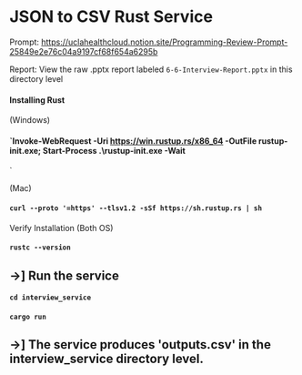 # JSON to CSV Rust Service 

Prompt: https://uclahealthcloud.notion.site/Programming-Review-Prompt-25849e2e76c04a9197cf68f654a6295b

Report: View the raw .pptx report labeled `6-6-Interview-Report.pptx` in this directory level

#### Installing Rust 

(Windows)

#### `Invoke-WebRequest -Uri https://win.rustup.rs/x86_64 -OutFile rustup-init.exe; Start-Process .\rustup-init.exe -Wait
`

(Mac)

#### `curl --proto '=https' --tlsv1.2 -sSf https://sh.rustup.rs | sh`

Verify Installation (Both OS)

#### `rustc --version`

## ->] Run the service 

#### `cd interview_service`

#### `cargo run`

## ->] The service produces 'outputs.csv' in the interview_service directory level.
